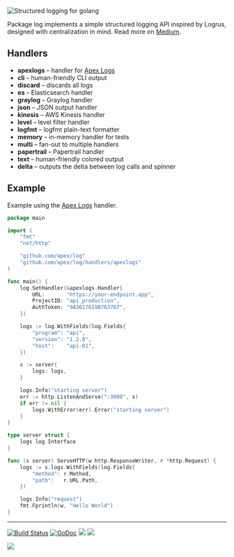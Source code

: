 
![Structured logging for golang](assets/title.png)

Package log implements a simple structured logging API inspired by Logrus, designed with centralization in mind. Read more on [Medium](https://medium.com/@tjholowaychuk/apex-log-e8d9627f4a9a#.rav8yhkud).

## Handlers

- __apexlogs__ – handler for [Apex Logs](https://apex.sh/logs/)
- __cli__ – human-friendly CLI output
- __discard__ – discards all logs
- __es__ – Elasticsearch handler
- __graylog__ – Graylog handler
- __json__ – JSON output handler
- __kinesis__ – AWS Kinesis handler
- __level__ – level filter handler
- __logfmt__ – logfmt plain-text formatter
- __memory__ – in-memory handler for tests
- __multi__ – fan-out to multiple handlers
- __papertrail__ – Papertrail handler
- __text__ – human-friendly colored output
- __delta__ – outputs the delta between log calls and spinner

## Example

Example using the [Apex Logs](https://apex.sh/logs/) handler.

```go
package main

import (
	"fmt"
	"net/http"

	"github.com/apex/log"
	"github.com/apex/log/handlers/apexlogs"
)

func main() {
	log.SetHandler(&apexlogs.Handler{
		URL:       "https://your-endpoint.app",
		ProjectID: "api_production",
		AuthToken: "9A3617619B763767",
	})

	logs := log.WithFields(log.Fields{
		"program": "api",
		"version": "1.2.0",
		"host":    "api-01",
	})

	s := server{
		logs: logs,
	}

	logs.Info("starting server")
	err := http.ListenAndServe(":3000", s)
	if err != nil {
		logs.WithError(err).Error("starting server")
	}
}

type server struct {
	logs log.Interface
}

func (s server) ServeHTTP(w http.ResponseWriter, r *http.Request) {
	logs := s.logs.WithFields(log.Fields{
		"method": r.Method,
		"path":   r.URL.Path,
	})

	logs.Info("request")
	fmt.Fprintln(w, "Hello World")
}
```

---

[![Build Status](https://semaphoreci.com/api/v1/projects/d8a8b1c0-45b0-4b89-b066-99d788d0b94c/642077/badge.svg)](https://semaphoreci.com/tj/log)
[![GoDoc](https://godoc.org/github.com/apex/log?status.svg)](https://godoc.org/github.com/apex/log)
![](https://img.shields.io/badge/license-MIT-blue.svg)
![](https://img.shields.io/badge/status-stable-green.svg)

<a href="https://apex.sh"><img src="http://tjholowaychuk.com:6000/svg/sponsor"></a>
